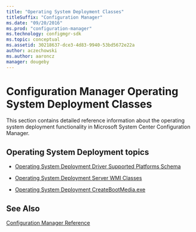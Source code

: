 ```yaml
---
title: "Operating System Deployment Classes"
titleSuffix: "Configuration Manager"
ms.date: "09/20/2016"
ms.prod: "configuration-manager"
ms.technology: configmgr-sdk
ms.topic: conceptual
ms.assetid: 30218637-dce3-4d83-9940-53bd5672e22a
author: aczechowski
ms.author: aaroncz
manager: dougeby
---
```

# Configuration Manager Operating System Deployment Classes
This section contains detailed reference information about the operating system deployment functionality in Microsoft System Center Configuration Manager.  

## Operating System Deployment topics  

-   [Operating System Deployment Driver Supported Platforms Schema](../../../develop/reference/osd/operating-system-deployment-driver-supported-platforms-schema.md)  

-   [Operating System Deployment Server WMI Classes](../../../develop/reference/osd/operating-system-deployment-server-wmi-classes.md)  

-   [Operating System Deployment CreateBootMedia.exe](../../../develop/reference/osd/operating-system-deployment-createmedia.exe.md)  

## See Also  
 [Configuration Manager Reference](../../../develop/reference/configuration-manager-reference.md)
